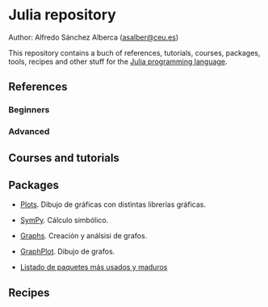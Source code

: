 # Julia repository
Author: Alfredo Sánchez Alberca (asalber@ceu.es)

This repository contains a buch of references, tutorials, courses, packages, tools, recipes and other stuff for the [Julia programming language](https://julialang.org/).

## References

### Beginners

### Advanced

## Courses and tutorials

## Packages

- [Plots](https://github.com/JuliaPlots/Plots.jl). Dibujo de gráficas con distintas librerías gráficas.
- [SymPy](https://github.com/jverzani/SymPy.jl). Cálculo simbólico.
- [Graphs](https://github.com/JuliaAttic/OldGraphs.jl). Creación y análsisi de grafos.
- [GraphPlot](https://github.com/JuliaGraphs/GraphPlot.jl). Dibujo de grafos.

- [Listado de paquetes más usados y maduros](https://github.com/svaksha/Julia.jl)

## Recipes
